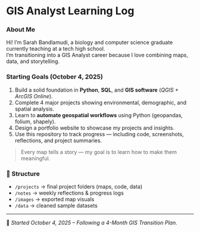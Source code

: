 # GIS Analyst Learning Log

### About Me
Hi! I’m Sarah Bandlamudi, a biology and computer science graduate currently teaching at a tech high school.  
I’m transitioning into a GIS Analyst career because I love combining maps, data, and storytelling.

### Starting Goals (October 4, 2025)
1. Build a solid foundation in **Python**, **SQL**, and **GIS software** (*QGIS + ArcGIS Online*).  
2. Complete 4 major projects showing environmental, demographic, and spatial analysis.  
3. Learn to **automate geospatial workflows** using Python (geopandas, folium, shapely).  
4. Design a portfolio website to showcase my projects and insights.  
5. Use this repository to track progress — including code, screenshots, reflections, and project summaries.

> Every map tells a story — my goal is to learn how to make them meaningful.

### 🧩 Structure
- `/projects` → final project folders (maps, code, data)
- `/notes` → weekly reflections & progress logs
- `/images` → exported map visuals
- `/data` → cleaned sample datasets

---
📅 *Started October 4, 2025 – Following a 4-Month GIS Transition Plan.*
